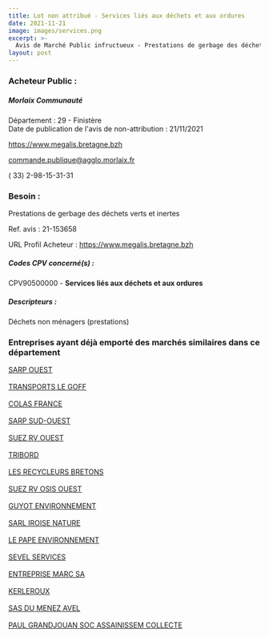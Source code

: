 ```yaml
---
title: Lot non attribué - Services liés aux déchets et aux ordures
date: 2021-11-21
image: images/services.png
excerpt: >-
  Avis de Marché Public infructueux - Prestations de gerbage des déchets verts et inertes
layout: post
---
```


### Acheteur Public :
##### Morlaix Communauté
Département : 29 - Finistère<br/>
Date de publication de l'avis de non-attribution : 21/11/2021


https://www.megalis.bretagne.bzh

commande.publique@agglo.morlaix.fr

( 33) 2-98-15-31-31
### Besoin :

Prestations de gerbage des déchets verts et inertes

Ref. avis : 21-153658

URL Profil Acheteur : https://www.megalis.bretagne.bzh

##### Codes CPV concerné(s) :
CPV90500000 - **Services liés aux déchets et aux ordures** <br/>

##### Descripteurs :
Déchets non ménagers (prestations) <br/>

### Entreprises ayant déjà emporté des marchés similaires dans ce département
<a href="/entreprise-546/siren-320816598">SARP OUEST</a><br/><br/>
<a href="/entreprise-546/siren-324754563">TRANSPORTS LE GOFF</a><br/><br/>
<a href="/entreprise-547/siren-329338883">COLAS FRANCE</a><br/><br/>
<a href="/entreprise-549/siren-341039857">SARP SUD-OUEST</a><br/><br/>
<a href="/entreprise-549/siren-344263702">SUEZ RV OUEST</a><br/><br/>
<a href="/entreprise-551/siren-378801682">TRIBORD</a><br/><br/>
<a href="/entreprise-562/siren-444894737">LES RECYCLEURS BRETONS</a><br/><br/>
<a href="/entreprise-563/siren-464200013">SUEZ RV OSIS OUEST</a><br/><br/>
<a href="/entreprise-566/siren-493286967">GUYOT ENVIRONNEMENT</a><br/><br/>
<a href="/entreprise-568/siren-505370833">SARL IROISE NATURE</a><br/><br/>
<a href="/entreprise-570/siren-518958475">LE PAPE ENVIRONNEMENT</a><br/><br/>
<a href="/entreprise-570/siren-523676245">SEVEL SERVICES</a><br/><br/>
<a href="/entreprise-573/siren-636720120">ENTREPRISE MARC SA</a><br/><br/>
<a href="/entreprise-573/siren-637020785">KERLEROUX</a><br/><br/>
<a href="/entreprise-574/siren-750866436">SAS DU MENEZ AVEL</a><br/><br/>
<a href="/entreprise-582/siren-867800518">PAUL GRANDJOUAN SOC ASSAINISSEM COLLECTE</a><br/><br/>
